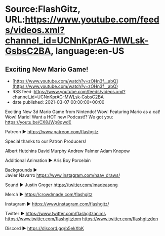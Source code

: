 # Source:FlashGitz, URL:https://www.youtube.com/feeds/videos.xml?channel_id=UCNnKprAG-MWLsk-GsbsC2BA, language:en-US

## Exciting New Mario Game!
 - [https://www.youtube.com/watch?v=zOHn3f__abQ](https://www.youtube.com/watch?v=zOHn3f__abQ)
 - RSS feed: https://www.youtube.com/feeds/videos.xml?channel_id=UCNnKprAG-MWLsk-GsbsC2BA
 - date published: 2021-03-07 00:00:00+00:00

Exciting New 3d Mario Game from Nintendo! Wow! Featuring Mario as a cat! Wow! Mario!
Want a HOT new Podcast!? We got you: https://youtu.be/CX8JWp8qwd0 

Patreon ►
https://www.patreon.com/flashgitz

Special thanks to our Patron Producers!

Albert Hutchins
David Murphy
Andrew Palmer
Adam Knopow

Additional Animation ► 
Aris
Boy Porcelain

Backgrounds ►  
Javier Navarro https://www.instagram.com/naav_draws/

Sound ► 
Justin Greger https://twitter.com/imadeasong

Merch ►
https://crowdmade.com/flashgitz

Instagram ►
https://www.instagram.com/flashgitz/

Twitter ►
https://www.twitter.com/flashgitzanims
https://www.twitter.com/flashgitztom
https://www.twitter.com/flashgitzdon

Discord ►
https://discord.gg/b5ekXbK

